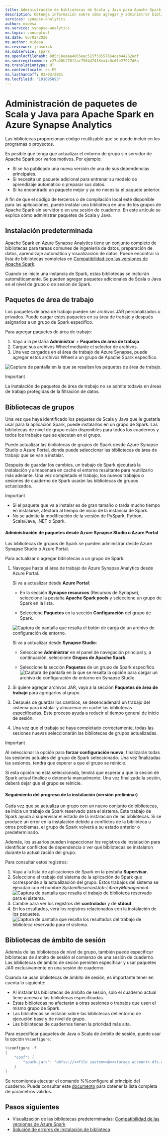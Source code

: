 ```yaml
---
title: Administración de bibliotecas de Scala y Java para Apache Spark
description: Obtenga información sobre cómo agregar y administrar bibliotecas de Scala y Java en Azure Synapse Analytics.
services: synapse-analytics
author: midesa
ms.service: synapse-analytics
ms.topic: conceptual
ms.date: 03/01/2020
ms.author: midesa
ms.reviewer: jrasnick
ms.subservice: spark
ms.openlocfilehash: 8d5c18eaaa4065eac515f38557664ceb44262adf
ms.sourcegitcommit: c27a20b278f2ac758447418ea4c8c61e27927d6a
ms.translationtype: HT
ms.contentlocale: es-ES
ms.lasthandoff: 03/03/2021
ms.locfileid: "101695893"
---
```

# <a name="manage-scala-and-java-packages-for-apache-spark-in-azure-synapse-analytics"></a>Administración de paquetes de Scala y Java para Apache Spark en Azure Synapse Analytics

Las bibliotecas proporcionan código reutilizable que se puede incluir en los programas o proyectos. 

Es posible que tenga que actualizar el entorno de grupo sin servidor de Apache Spark por varios motivos. Por ejemplo:
- Si se ha publicado una nueva versión de una de sus dependencias principales.
- Si necesita un paquete adicional para entrenar su modelo de aprendizaje automático o preparar sus datos.
- Si ha encontrado un paquete mejor y ya no necesita el paquete anterior.

A fin de que el código de terceros o de compilación local esté disponible para las aplicaciones, puede instalar una biblioteca en uno de los grupos de Apache Spark sin servidor o en una sesión de cuaderno. En este artículo se explica cómo administrar paquetes de Scala y Java.

## <a name="default-installation"></a>Instalación predeterminada
Apache Spark en Azure Synapse Analytics tiene un conjunto completo de bibliotecas para tareas comunes de ingeniería de datos, preparación de datos, aprendizaje automático y visualización de datos. Puede encontrar la lista de bibliotecas completas en [Compatibilidad con las versiones de Apache Spark](apache-spark-version-support.md). 

Cuando se inicie una instancia de Spark, estas bibliotecas se incluirán automáticamente. Se pueden agregar paquetes adicionales de Scala o Java en el nivel de grupo o de sesión de Spark.

## <a name="workspace-packages"></a>Paquetes de área de trabajo
Los paquetes de área de trabajo pueden ser archivos JAR personalizados o privados. Puede cargar estos paquetes en su área de trabajo y después asignarlos a un grupo de Spark específico.

Para agregar paquetes de área de trabajo:
1. Vaya a la pestaña **Administrar** > **Paquetes de área de trabajo**.
2. Cargue sus archivos Wheel mediante el selector de archivos.
3. Una vez cargados en el área de trabajo de Azure Synapse, puede agregar estos archivos Wheel a un grupo de Apache Spark específico.

![Captura de pantalla en la que se resaltan los paquetes de área de trabajo.](./media/apache-spark-azure-portal-add-libraries/studio-add-workspace-package.png "Visualización de paquetes de área de trabajo")

> [!IMPORTANT]
> La instalación de paquetes de área de trabajo no se admite todavía en áreas de trabajo protegidas de la filtración de datos.

## <a name="pool-libraries"></a>Bibliotecas de grupos
Una vez que haya identificado los paquetes de Scala y Java que le gustaría usar para la aplicación Spark, puede instalarlos en un grupo de Spark. Las bibliotecas de nivel de grupo están disponibles para todos los cuadernos y todos los trabajos que se ejecutan en el grupo.

Puede actualizar las bibliotecas de grupos de Spark desde Azure Synapse Studio o Azure Portal, donde puede seleccionar las bibliotecas de área de trabajo que se van a instalar. 

Después de guardar los cambios, un trabajo de Spark ejecutará la instalación y almacenará en caché el entorno resultante para reutilizarlo más adelante. Una vez completado el trabajo, los nuevos trabajos o sesiones de cuaderno de Spark usarán las bibliotecas de grupos actualizadas. 

> [!IMPORTANT]
> - Si el paquete que va a instalar es de gran tamaño o tarda mucho tiempo en instalarse, afectará al tiempo de inicio de la instancia de Spark.
> - No se admite la modificación de la versión de PySpark, Python, Scala/Java, .NET o Spark.

#### <a name="manage-packages-from-azure-synapse-studio-or-azure-portal"></a>Administración de paquetes desde Azure Synapse Studio o Azure Portal
Las bibliotecas de grupos de Spark se pueden administrar desde Azure Synapse Studio o Azure Portal. 

Para actualizar o agregar bibliotecas a un grupo de Spark:
1. Navegue hasta el área de trabajo de Azure Synapse Analytics desde Azure Portal.

    Si va a actualizar desde **Azure Portal**:

    - En la sección **Synapse resources** (Recursos de Synapse), seleccione la pestaña **Apache Spark pools** y seleccione un grupo de Spark en la lista.
     
    - Seleccione **Paquetes** en la sección **Configuración** del grupo de Spark.
  
    ![Captura de pantalla que resalta el botón de carga de un archivo de configuración de entorno.](./media/apache-spark-azure-portal-add-libraries/apache-spark-add-library-azure.png "Adición de bibliotecas de Python")
   
    Si va a actualizar desde **Synapse Studio**:
    - Seleccione **Administrar** en el panel de navegación principal y, a continuación, seleccione **Grupos de Apache Spark**.

    - Seleccione la sección **Paquetes** de un grupo de Spark específico.
    ![Captura de pantalla en la que se resalta la opción para cargar un archivo de configuración de entorno en Synapse Studio.](./media/apache-spark-azure-portal-add-libraries/studio-update-libraries.png "Adición de bibliotecas de Python desde Synapse Studio")
   
2. Si quiere agregar archivos JAR, vaya a la sección **Paquetes de área de trabajo** para agregarlos al grupo. 
3. Después de guardar los cambios, se desencadenará un trabajo del sistema para instalar y almacenar en caché las bibliotecas especificadas. Este proceso ayuda a reducir el tiempo general de inicio de sesión. 
4. Una vez que el trabajo se haya completado correctamente, todas las sesiones nuevas seleccionarán las bibliotecas de grupos actualizadas.

> [!IMPORTANT]
> Al seleccionar la opción para **forzar configuración nueva**, finalizarán todas las sesiones actuales del grupo de Spark seleccionado. Una vez finalizadas las sesiones, tendrá que esperar a que el grupo se reinicie. 
>
> Si esta opción no está seleccionada, tendrá que esperar a que la sesión de Spark actual finalice o detenerla manualmente. Una vez finalizada la sesión, deberá dejar que el grupo se reinicie.

#### <a name="track-installation-progress-preview"></a>Seguimiento del progreso de la instalación (versión preliminar)
Cada vez que se actualiza un grupo con un nuevo conjunto de bibliotecas, se inicia un trabajo de Spark reservado para el sistema. Este trabajo de Spark ayuda a supervisar el estado de la instalación de las bibliotecas. Si se produce un error en la instalación debido a conflictos de la biblioteca u otros problemas, el grupo de Spark volverá a su estado anterior o predeterminado. 

Además, los usuarios pueden inspeccionar los registros de instalación para identificar conflictos de dependencia o ver qué bibliotecas se instalaron durante la actualización del grupo.

Para consultar estos registros:
1. Vaya a la lista de aplicaciones de Spark en la pestaña **Supervisar**. 
2. Seleccione el trabajo del sistema de la aplicación de Spark que corresponde a la actualización del grupo. Estos trabajos del sistema se ejecutan con el nombre *SystemReservedJob-LibraryManagement*.
   ![Captura de pantalla que resalta el trabajo de biblioteca reservado para el sistema.](./media/apache-spark-azure-portal-add-libraries/system-reserved-library-job.png "Visualización del trabajo de biblioteca del sistema")
3. Cambie para ver los registros del **controlador** y de **stdout**. 
4. En los resultados, verá los registros relacionados con la instalación de los paquetes.
    ![Captura de pantalla que resalta los resultados del trabajo de biblioteca reservado para el sistema.](./media/apache-spark-azure-portal-add-libraries/system-reserved-library-job-results.png "Visualización del progreso del trabajo de biblioteca del sistema")

## <a name="session-scoped-libraries"></a>Bibliotecas de ámbito de sesión 
Además de las bibliotecas de nivel de grupo, también puede especificar bibliotecas de ámbito de sesión al comienzo de una sesión de cuaderno.  Las bibliotecas de ámbito de sesión permiten especificar y usar paquetes JAR exclusivamente en una sesión de cuaderno. 

Cuando se usan bibliotecas de ámbito de sesión, es importante tener en cuenta lo siguiente:
   - Al instalar las bibliotecas de ámbito de sesión, solo el cuaderno actual tiene acceso a las bibliotecas especificadas. 
   - Estas bibliotecas no afectarán a otras sesiones o trabajos que usen el mismo grupo de Spark. 
   - Las bibliotecas se instalan sobre las bibliotecas del entorno de ejecución base y de nivel de grupo. 
   - Las bibliotecas de cuadernos tienen la prioridad más alta.

Para especificar paquetes de Java o Scala de ámbito de sesión, puede usar la opción ```%%configure```:

```scala
%%configure -f
{
    "conf": {
        "spark.jars": "abfss://<<file system>>@<<storage account>.dfs.core.windows.net/<<path to JAR file>>",
    }
}
```

Se recomienda ejecutar el comando %%configure al principio del cuaderno. Puede consultar este [documento](https://github.com/cloudera/livy#request-body) para obtener la lista completa de parámetros válidos.

## <a name="next-steps"></a>Pasos siguientes
- Visualización de las bibliotecas predeterminadas: [Compatibilidad de las versiones de Azure Spark](apache-spark-version-support.md)
- [Solución de errores de instalación de biblioteca](apache-spark-troubleshoot-library-errors.md)
